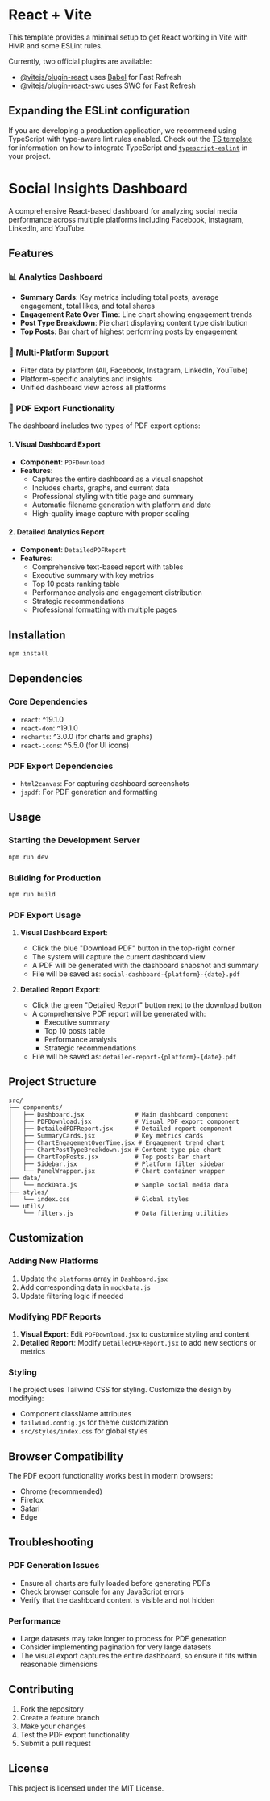 # React + Vite

This template provides a minimal setup to get React working in Vite with HMR and some ESLint rules.

Currently, two official plugins are available:

- [@vitejs/plugin-react](https://github.com/vitejs/vite-plugin-react/blob/main/packages/plugin-react) uses [Babel](https://babeljs.io/) for Fast Refresh
- [@vitejs/plugin-react-swc](https://github.com/vitejs/vite-plugin-react/blob/main/packages/plugin-react-swc) uses [SWC](https://swc.rs/) for Fast Refresh

## Expanding the ESLint configuration

If you are developing a production application, we recommend using TypeScript with type-aware lint rules enabled. Check out the [TS template](https://github.com/vitejs/vite/tree/main/packages/create-vite/template-react-ts) for information on how to integrate TypeScript and [`typescript-eslint`](https://typescript-eslint.io) in your project.

# Social Insights Dashboard

A comprehensive React-based dashboard for analyzing social media performance across multiple platforms including Facebook, Instagram, LinkedIn, and YouTube.

## Features

### 📊 Analytics Dashboard
- **Summary Cards**: Key metrics including total posts, average engagement, total likes, and total shares
- **Engagement Rate Over Time**: Line chart showing engagement trends
- **Post Type Breakdown**: Pie chart displaying content type distribution
- **Top Posts**: Bar chart of highest performing posts by engagement

### 📱 Multi-Platform Support
- Filter data by platform (All, Facebook, Instagram, LinkedIn, YouTube)
- Platform-specific analytics and insights
- Unified dashboard view across all platforms

### 📄 PDF Export Functionality
The dashboard includes two types of PDF export options:

#### 1. Visual Dashboard Export
- **Component**: `PDFDownload`
- **Features**:
  - Captures the entire dashboard as a visual snapshot
  - Includes charts, graphs, and current data
  - Professional styling with title page and summary
  - Automatic filename generation with platform and date
  - High-quality image capture with proper scaling

#### 2. Detailed Analytics Report
- **Component**: `DetailedPDFReport`
- **Features**:
  - Comprehensive text-based report with tables
  - Executive summary with key metrics
  - Top 10 posts ranking table
  - Performance analysis and engagement distribution
  - Strategic recommendations
  - Professional formatting with multiple pages

## Installation

```bash
npm install
```

## Dependencies

### Core Dependencies
- `react`: ^19.1.0
- `react-dom`: ^19.1.0
- `recharts`: ^3.0.0 (for charts and graphs)
- `react-icons`: ^5.5.0 (for UI icons)

### PDF Export Dependencies
- `html2canvas`: For capturing dashboard screenshots
- `jspdf`: For PDF generation and formatting

## Usage

### Starting the Development Server
```bash
npm run dev
```

### Building for Production
```bash
npm run build
```

### PDF Export Usage

1. **Visual Dashboard Export**:
   - Click the blue "Download PDF" button in the top-right corner
   - The system will capture the current dashboard view
   - A PDF will be generated with the dashboard snapshot and summary
   - File will be saved as: `social-dashboard-{platform}-{date}.pdf`

2. **Detailed Report Export**:
   - Click the green "Detailed Report" button next to the download button
   - A comprehensive PDF report will be generated with:
     - Executive summary
     - Top 10 posts table
     - Performance analysis
     - Strategic recommendations
   - File will be saved as: `detailed-report-{platform}-{date}.pdf`

## Project Structure

```
src/
├── components/
│   ├── Dashboard.jsx              # Main dashboard component
│   ├── PDFDownload.jsx            # Visual PDF export component
│   ├── DetailedPDFReport.jsx      # Detailed report component
│   ├── SummaryCards.jsx           # Key metrics cards
│   ├── ChartEngagementOverTime.jsx # Engagement trend chart
│   ├── ChartPostTypeBreakdown.jsx # Content type pie chart
│   ├── ChartTopPosts.jsx          # Top posts bar chart
│   ├── Sidebar.jsx                # Platform filter sidebar
│   └── PanelWrapper.jsx           # Chart container wrapper
├── data/
│   └── mockData.js                # Sample social media data
├── styles/
│   └── index.css                  # Global styles
└── utils/
    └── filters.js                 # Data filtering utilities
```

## Customization

### Adding New Platforms
1. Update the `platforms` array in `Dashboard.jsx`
2. Add corresponding data in `mockData.js`
3. Update filtering logic if needed

### Modifying PDF Reports
1. **Visual Export**: Edit `PDFDownload.jsx` to customize styling and content
2. **Detailed Report**: Modify `DetailedPDFReport.jsx` to add new sections or metrics

### Styling
The project uses Tailwind CSS for styling. Customize the design by modifying:
- Component className attributes
- `tailwind.config.js` for theme customization
- `src/styles/index.css` for global styles

## Browser Compatibility

The PDF export functionality works best in modern browsers:
- Chrome (recommended)
- Firefox
- Safari
- Edge

## Troubleshooting

### PDF Generation Issues
- Ensure all charts are fully loaded before generating PDFs
- Check browser console for any JavaScript errors
- Verify that the dashboard content is visible and not hidden

### Performance
- Large datasets may take longer to process for PDF generation
- Consider implementing pagination for very large datasets
- The visual export captures the entire dashboard, so ensure it fits within reasonable dimensions

## Contributing

1. Fork the repository
2. Create a feature branch
3. Make your changes
4. Test the PDF export functionality
5. Submit a pull request

## License

This project is licensed under the MIT License.

